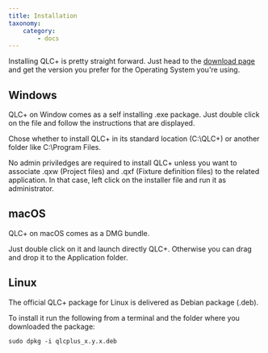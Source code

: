 ```yaml
---
title: Installation
taxonomy:
    category:
        - docs
---
```


Installing QLC+ is pretty straight forward.
Just head to the [download page](https://www.qlcplus.org/downloads.php) and get the version you prefer for the Operating System you're using.

## Windows

QLC+ on Window comes as a self installing .exe package. Just double click on the file and follow the instructions that are displayed.

Chose whether to install QLC+ in its standard location (C:\QLC+) or another folder like C:\Program Files.

No admin priviledges are required to install QLC+ unless you want to associate .qxw (Project files) and .qxf (Fixture definition files) to the related application.
In that case, left click on the installer file and run it as administrator.

## macOS

QLC+ on macOS comes as a DMG bundle.

Just double click on it and launch directly QLC+. Otherwise you can drag and drop it to the Application folder.

## Linux

The official QLC+ package for Linux is delivered as Debian package (.deb).

To install it run the following from a terminal and the folder where you downloaded the package:
```
sudo dpkg -i qlcplus_x.y.x.deb
```